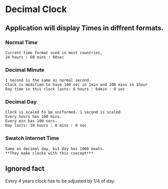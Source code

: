 # Decimal Clock

## Application will display Times in diffrent formats.

### Normal Time

	Current time format used in most countries, 
	24 hours : 60 mins : 60sec
	
### Decimal Minute

	1 second is the same as normal second. 
	Clock is modified to have 100 sec in 1min and 100 mins in 1hour
	Day time in this clock lasts: 8 hours : 64min : 0 sec

### Decimal Day

	Clock is scaled to be uniformed. 1 second is scaled.
	Every hours has 100 mins.
	Every min has 100 secs.
	Day lasts: 10 hours : 0 mins : 0 sec
	

### Swatch Internet Time

	Same as decimal day, but day has 1000 beats. 
	**They make clocks with this concept!**

## Ignored fact
Every 4 years clock has to be adjusted by 1/4 of day.